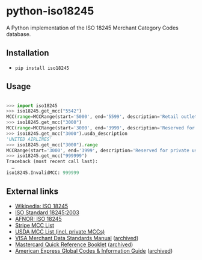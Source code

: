 # python-iso18245

A Python implementation of the ISO 18245 Merchant Category Codes database.

## Installation

- `pip install iso18245`

## Usage

```py

>>> import iso18245
>>> iso18245.get_mcc("5542")
MCC(range=MCCRange(start='5000', end='5599', description='Retail outlets', reserved=False), iso_description='Automated fuel dispensers', usda_description='Automated Fuel Dispensers', stripe_description='Automated Fuel Dispensers', stripe_code='automated_fuel_dispensers')
>>> iso18245.get_mcc("3000")
MCC(range=MCCRange(start='3000', end='3999', description='Reserved for private use', reserved=True), iso_description='', usda_description='UNITED AIRLINES', stripe_description='', stripe_code='')
>>> iso18245.get_mcc("3000").usda_description
'UNITED AIRLINES'
>>> iso18245.get_mcc("3000").range
MCCRange(start='3000', end='3999', description='Reserved for private use', reserved=True)
>>> iso18245.get_mcc("999999")
Traceback (most recent call last):
  …
iso18245.InvalidMCC: 999999
```

## External links

- [Wikipedia: ISO 18245](https://en.wikipedia.org/wiki/ISO_18245)
- [ISO Standard 18245:2003](https://www.iso.org/standard/33365.html)
- [AFNOR: ISO 18245](http://portailgroupe.afnor.fr/public_espacenormalisation/ISOTC68SC7/ISO%2018245.html)
- [Stripe MCC List](https://stripe.com/docs/issuing/categories)
- [USDA MCC List (incl. private MCCs)](https://www.dm.usda.gov/procurement/card/card_x/mcc.pdf)
- [VISA Merchant Data Standards Manual](https://usa.visa.com/content/dam/VCOM/download/merchants/visa-merchant-data-standards-manual.pdf) ([archived](https://web.archive.org/web/20240409085635/https://usa.visa.com/content/dam/VCOM/download/merchants/visa-merchant-data-standards-manual.pdf))
- [Mastercard Quick Reference Booklet](https://www.mastercard.us/content/dam/public/mastercardcom/na/global-site/documents/quick-reference-booklet-merchant.pdf) ([archived](https://web.archive.org/web/20240419100915/https://www.mastercard.us/content/dam/public/mastercardcom/na/global-site/documents/quick-reference-booklet-merchant.pdf))
- [American Express Global Codes & Information Guide](https://www.americanexpress.com/content/dam/amex/us/merchant/new-merchant-specifications/GlobalCodesInfo_FINAL.pdf) ([archived](https://web.archive.org/web/20240419101013/https://www.americanexpress.com/content/dam/amex/us/merchant/new-merchant-specifications/GlobalCodesInfo_FINAL.pdf))
